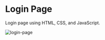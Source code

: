 # Login Page

Login page using HTML, CSS, and JavaScript.

![login-page](https://user-images.githubusercontent.com/109693663/181108206-52d687fd-2b62-496e-a347-5c2c7fc5183b.gif)
